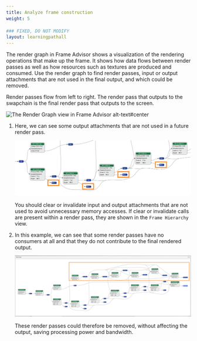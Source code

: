 ```yaml
---
title: Analyze frame construction
weight: 5

### FIXED, DO NOT MODIFY
layout: learningpathall
---
```

The render graph in Frame Advisor shows a visualization of the rendering operations that make up the frame. It shows how data flows between render passes as well as how resources such as textures are produced and consumed. Use the render graph to find render passes, input or output attachments that are not used in the final output, and which could be removed.

Render passes flow from left to right. The render pass that outputs to the swapchain is the final render pass that outputs to the screen.

![The Render Graph view in Frame Advisor alt-text#center](FA_render_graph_1.1.gif "Figure 1. The Render Graph view")

1. Here, we can see some output attachments that are not used in a future render pass.

    ![Redundant output attachments alt-text#center](Render_graph_egypt_redundant_attachments.png "Figure 3. Redundant output attachments")

    You should clear or invalidate input and output attachments that are not used to avoid unnecessary memory accesses. If clear or invalidate calls are present within a render pass, they are shown in the `Frame Hierarchy` view.  

1. In this example, we can see that some render passes have no consumers at all and that they do not contribute to the final rendered output.

    ![Redundant render passes in Frame Advisor's Render Graph alt-text#center](Render_graph_egypt_redundant_rps.png "Figure 4. Redundant render passes")

    These render passes could therefore be removed, without affecting the output, saving processing power and bandwidth.
